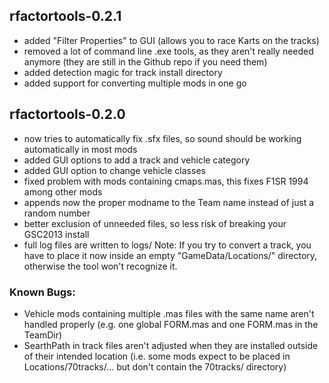 rfactortools-0.2.1
------------------

* added "Filter Properties" to GUI (allows you to race Karts on the tracks)
* removed a lot of command line .exe tools, as they aren't really needed anymore (they are still in the Github repo if you need them)
* added detection magic for track install directory
* added support for converting multiple mods in one go


rfactortools-0.2.0
------------------

* now tries to automatically fix .sfx files, so sound should be working automatically in most mods
* added GUI options to add a track and vehicle category
* added GUI option to change vehicle classes
* fixed problem with mods containing cmaps.mas, this fixes F1SR 1994 among other mods
* appends now the proper modname to the Team name instead of just a random number
* better exclusion of unneeded files, so less risk of breaking your GSC2013 install
* full log files are written to logs/
Note: If you try to convert a track, you have to place it now inside an empty "GameData/Locations/" directory, otherwise the tool won't recognize it.

### Known Bugs:

* Vehicle mods containing multiple .mas files with the same name aren't handled properly (e.g. one global FORM.mas and one FORM.mas in the TeamDir)
* SearthPath in track files aren't adjusted when they are installed outside of their intended location (i.e. some mods expect to be placed in Locations/70tracks/... but don't contain the 70tracks/ directory)
